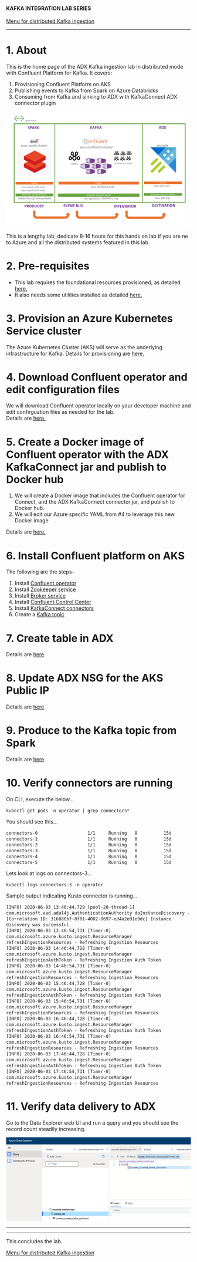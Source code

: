 #### KAFKA INTEGRATION LAB SERIES

[Menu for distributed Kafka ingestion](../README.md)
<hr>

# 1. About

This is the home page of the ADX Kafka ingestion lab in distributed mode with Confluent Platform for Kafka.
It covers:
1.  Provisioning Confluent Platform on AKS
2.  Publishing events to Kafka from Spark on Azure Databricks
3.  Consuming from Kafka and sinking to ADX with KafkaConnect ADX connector plugin

![CONFLUENT](../images/CONFLUENT-E2E.png)

This is a lengthy lab, dedicate 8-16 hours for this hands on lab if you are ne to Azure and all the distributed systems featured in this lab.

# 2. Pre-requisites

- This lab requires the foundational resources provisioned, as detailed [here.](../common/README.md)
- It also needs some utilities installed as detailed [here.](../common/README.md)

# 3. Provision an Azure Kubernetes Service cluster
The Azure Kubernetes Cluster (AKS) will serve as the underlying infrastructure for Kafka.  Details for provisioning are [here.](create-aks.md)

# 4. Download Confluent operator and edit configuration files 
We will download Confluent operator locally on your developer machine and edit confirguation files as needed for the lab.  <br>
Details are [here.](download-operator.md)

# 5. Create a Docker image of Confluent operator with the ADX KafkaConnect jar and publish to Docker hub
1. We will create a Docker image that includes the Confluent operator for Connect, and the ADX KafkaConnect connector jar, and publish to Docker hub.
2.  We will edit our Azure specific YAML from #4 to leverage this new Docker image

Details are [here.](bake-connector-image.md)


# 6. Install Confluent platform on AKS
The following are the steps-
1.  Install [Confluent operator](install-operator.md)
2.  Install [Zookeeper service](install-zookeeper.md)
3.  Install [Broker service](install-broker.md)
4.  Install [Confluent Control Center](install-control-center.md)
5.  Install [KafkaConnect connectors](install-connect.md)
6.  Create a [Kafka topic](create-kafka-topic.md)

# 7.  Create table in ADX
Details are [here](create-adx-table.md)

# 8. Update ADX NSG for the AKS Public IP
Details are [here](update-adx-nsg.md)

# 9. Produce to the Kafka topic from Spark
Details are [here](produce-to-kafka.md)


# 10. Verify connectors are running

On CLI, execute the below...

```
kubectl get pods -n operator | grep connectors*
```

You should see this...
```
connectors-0                   1/1     Running   0          15d
connectors-1                   1/1     Running   0          15d
connectors-2                   1/1     Running   0          15d
connectors-3                   1/1     Running   0          15d
connectors-4                   1/1     Running   0          15d
connectors-5                   1/1     Running   0          15d
```

Lets look at logs on connectors-3...
```
kubectl logs connectors-3 -n operator
```

Sample output indicating Kusto connector is running...
```
[INFO] 2020-06-03 13:46:44,729 [pool-20-thread-1] com.microsoft.aad.adal4j.AuthenticationAuthority doInstanceDiscovery - [Correlation ID: 316880bf-8f01-4002-8697-ed4a2e01e9dc] Instance discovery was successful
[INFO] 2020-06-03 13:46:54,731 [Timer-0] com.microsoft.azure.kusto.ingest.ResourceManager refreshIngestionResources - Refreshing Ingestion Resources
[INFO] 2020-06-03 14:46:44,728 [Timer-0] com.microsoft.azure.kusto.ingest.ResourceManager refreshIngestionAuthToken - Refreshing Ingestion Auth Token
[INFO] 2020-06-03 14:46:54,731 [Timer-0] com.microsoft.azure.kusto.ingest.ResourceManager refreshIngestionResources - Refreshing Ingestion Resources
[INFO] 2020-06-03 15:46:44,728 [Timer-0] com.microsoft.azure.kusto.ingest.ResourceManager refreshIngestionAuthToken - Refreshing Ingestion Auth Token
[INFO] 2020-06-03 15:46:54,731 [Timer-0] com.microsoft.azure.kusto.ingest.ResourceManager refreshIngestionResources - Refreshing Ingestion Resources
[INFO] 2020-06-03 16:46:44,728 [Timer-0] com.microsoft.azure.kusto.ingest.ResourceManager refreshIngestionAuthToken - Refreshing Ingestion Auth Token
[INFO] 2020-06-03 16:46:54,731 [Timer-0] com.microsoft.azure.kusto.ingest.ResourceManager refreshIngestionResources - Refreshing Ingestion Resources
[INFO] 2020-06-03 17:46:44,728 [Timer-0] com.microsoft.azure.kusto.ingest.ResourceManager refreshIngestionAuthToken - Refreshing Ingestion Auth Token
[INFO] 2020-06-03 17:46:54,731 [Timer-0] com.microsoft.azure.kusto.ingest.ResourceManager refreshIngestionResources - Refreshing Ingestion Resources
```

# 11. Verify data delivery to ADX

Go to the Data Explorer web UI and run a query and you should see the record count steadily increasing.

![ADX](../images/flow.png)
<br>
<hr>
<hr>
This concludes the lab.

[Menu for distributed Kafka ingestion](../README.md)





